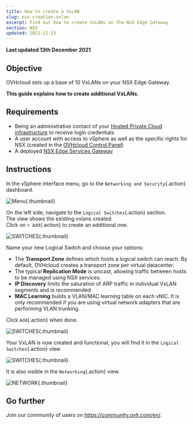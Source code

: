 ```yaml
---
title: How to create a VxLAN
slug: nsx-creation-vxlan
excerpt: Find out how to create VxLANs on the NSX Edge Gateway
section: NSX
updated: 2021-12-13
---
```


**Last updated 13th December 2021**

## Objective

OVHcloud sets up a base of 10 VxLANs on your NSX Edge Gateway.

**This guide explains how to create additional VxLANs.**

## Requirements

- Being an administrative contact of your [Hosted Private Cloud infrastructure](https://www.ovhcloud.com/en/enterprise/products/hosted-private-cloud/) to receive login credentials
- A user account with access to vSphere as well as the specific rights for NSX (created in the [OVHcloud Control Panel](https://ca.ovh.com/auth/?action=gotomanager&from=https://www.ovh.com/world/&ovhSubsidiary=we))
- A deployed [NSX Edge Services Gateway](https://docs.ovh.com/us/en/private-cloud/how-to-deploy-an-nsx-edge-gateway/)

## Instructions

In the vSphere interface menu, go to the `Networking and Security`{.action} dashboard.

![Menu](images/en01dash.png){.thumbnail}

On the left side, navigate to the `Logical Switches`{.action} section.<br>
The view shows the existing vxlans created.<br>
Click on `+ Add`{.action} to create an additional one.

![SWITCHES](images/en02switches.png){.thumbnail}

Name your new Logical Switch and choose your options:

- The **Transport Zone** defines which hosts a logical switch can reach. By default, OVHcloud creates a transport zone per virtual datacenter.
- The typical **Replication Mode** is unicast, allowing traffic between hosts to be managed using NSX services.
- **IP Discovery** limits the saturation of ARP traffic in individual VxLAN segments and is recommended
- **MAC Learning** builds a VLAN/MAC learning table on each vNIC. It is only recommended if you are using virtual network adapters that are performing VLAN trunking.

Click `Add`{.action} when done.

![SWITCHES](images/en03new.png){.thumbnail}

Your VxLAN is now created and functional, you will find it in the `Logical Switches`{.action} view

![SWITCHES](images/en04created.png){.thumbnail}

It is also visible in the `Networking`{.action} view.

![NETWORK](images/en05network.png){.thumbnail}

## Go further

Join our community of users on <https://community.ovh.com/en/>.
